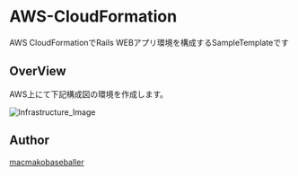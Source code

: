 # AWS-CloudFormation
  AWS CloudFormationでRails WEBアプリ環境を構成するSampleTemplateです

## OverView
  AWS上にて下記構成図の環境を作成します。
  
![Infrastructure_Image](https://user-images.githubusercontent.com/83934720/154788031-c62ba07b-181c-4397-be97-2ee553ed666a.jpg)


## Author
 [macmakobaseballer](https://github.com/macmakobaseballer)
